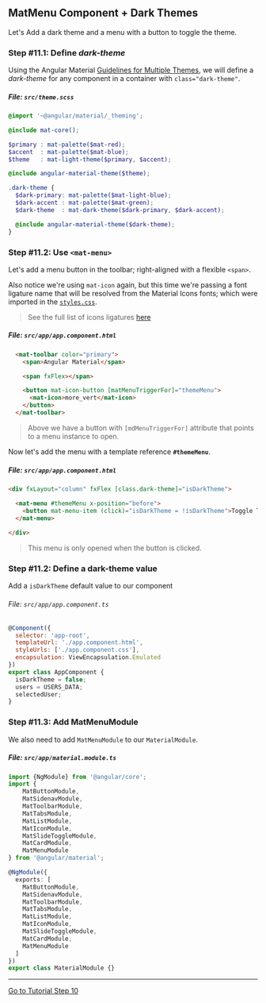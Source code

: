 ## MatMenu Component + Dark Themes

Let's Add a dark theme and a menu with a button to toggle the theme.
 
### Step #11.1: Define *dark-theme* 

Using the Angular Material [Guidelines for Multiple Themes](https://github.com/angular/material2/blob/master/guides/theming.md#example-of-defining-multiple-themes),
we will define a *dark-theme* for any component in a container with `class="dark-theme"`.

##### File: `src/theme.scss`

```scss
@import '~@angular/material/_theming';

@include mat-core();

$primary : mat-palette($mat-red);
$accent  : mat-palette($mat-blue);
$theme   : mat-light-theme($primary, $accent);

@include angular-material-theme($theme);

.dark-theme {
  $dark-primary: mat-palette($mat-light-blue);
  $dark-accent : mat-palette($mat-green);
  $dark-theme  : mat-dark-theme($dark-primary, $dark-accent);

  @include angular-material-theme($dark-theme);
}
```

### Step #11.2: Use `<mat-menu>`

Let's add a menu button in the toolbar; right-aligned with a flexible `<span>`. 

Also notice  we're using `mat-icon` again, but this time we're passing a font ligature name that will be 
resolved from the Material Icons fonts; which were imported in the [`styles.css`](https://github.com/EladBezalel/material2-start/blob/workshop/src/styles.css#L1).

> See the full list of icons ligatures [here](https://material.io/icons/)

##### File: `src/app/app.component.html`

```html
  <mat-toolbar color="primary">
    <span>Angular Material</span>

    <span fxFlex></span>

    <button mat-icon-button [matMenuTriggerFor]="themeMenu">
      <mat-icon>more_vert</mat-icon>
    </button>
  </mat-toolbar>
```

> Above we have a button with `[mdMenuTriggerFor]` attribute that points to a menu instance to open.

Now let's add the menu with a template reference **`#themeMenu`**. 


##### File: `src/app/app.component.html`

```html
<div fxLayout="column" fxFlex [class.dark-theme]="isDarkTheme">

  <mat-menu #themeMenu x-position="before">
    <button mat-menu-item (click)="isDarkTheme = !isDarkTheme">Toggle Theme</button>
  </mat-menu>
  
</div>
```

> This menu is only opened when the button is clicked.

### Step #11.2: Define a dark-theme value

Add a `isDarkTheme` default value to our component

###### File: `src/app/app.component.ts`

```js
@Component({
  selector: 'app-root',
  templateUrl: './app.component.html',
  styleUrls: ['./app.component.css'],
  encapsulation: ViewEncapsulation.Emulated
})
export class AppComponent {
  isDarkTheme = false;
  users = USERS_DATA;
  selectedUser;
}
```

### Step #11.3: Add MatMenuModule

We also need to add `MatMenuModule` to our `MaterialModule`.

##### File: `src/app/material.module.ts`

```ts
import {NgModule} from '@angular/core';
import {
    MatButtonModule,
    MatSidenavModule,
    MatToolbarModule,
    MatTabsModule,
    MatListModule,
    MatIconModule,
    MatSlideToggleModule,
    MatCardModule,
    MatMenuModule
} from '@angular/material';

@NgModule({
  exports: [
    MatButtonModule,
    MatSidenavModule,
    MatToolbarModule,
    MatTabsModule,
    MatListModule,
    MatIconModule,
    MatSlideToggleModule,
    MatCardModule,
    MatMenuModule
  ]
})
export class MaterialModule {}
```

---

[Go to Tutorial Step 10](STEP_10.md)
